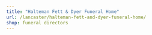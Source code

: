 ```yaml
---
title: "Halteman Fett & Dyer Funeral Home"
url: /lancaster/halteman-fett-and-dyer-funeral-home/
shop: funeral directors
---
```

